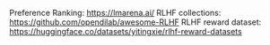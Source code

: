 Preference Ranking: https://lmarena.ai/
RLHF collections: https://github.com/opendilab/awesome-RLHF
RLHF reward dataset: https://huggingface.co/datasets/yitingxie/rlhf-reward-datasets